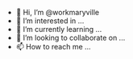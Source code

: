 - 👋 Hi, I’m @workmaryville
- 👀 I’m interested in ...
- 🌱 I’m currently learning ...
- 💞️ I’m looking to collaborate on ...
- 📫 How to reach me ...

<!---
workmaryville/workmaryville is a ✨ special ✨ repository because its `README.md` (this file) appears on your GitHub profile.
You can click the Preview link to take a look at your changes.
--->
